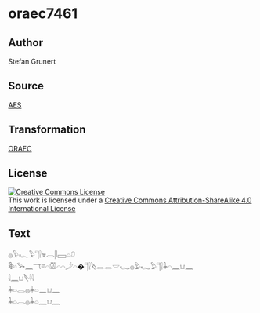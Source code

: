 # oraec7461

## Author

Stefan Grunert

## Source

[AES](https://github.com/simondschweitzer/aes)

## Transformation

[ORAEC](https://oraec.github.io/)

## License

<a rel="license" href="http://creativecommons.org/licenses/by-sa/4.0/"><img alt="Creative Commons License" style="border-width:0" src="https://i.creativecommons.org/l/by-sa/4.0/88x31.png" /></a><br />This work is licensed under a <a rel="license" href="http://creativecommons.org/licenses/by-sa/4.0/">Creative Commons Attribution-ShareAlike 4.0 International License</a>

## Text

𓐍𓅱𓆑𓅱𓊹𓍛𓁷𓂋𓋴𓈙𓏏𓍔<br>
𓇗𓎆𓅨𓈖𓄓𓎼𓏏𓏃𓏏𓏏𓌳𓏏�𓊹𓍛𓌸𓂋𓂋𓎟𓆑𓐍𓅱𓆑𓅱𓊹𓍛𓇓𓏏𓈖𓂓𓈖<br>
𓇋𓈖𓂓𓌸𓇋𓇋<br>
𓇓𓏏𓂋𓐍𓇓𓏏𓈖𓂓𓈖<br>
𓇓𓏏𓂋𓐍𓇓𓏏𓈖𓂓𓈖<br>
